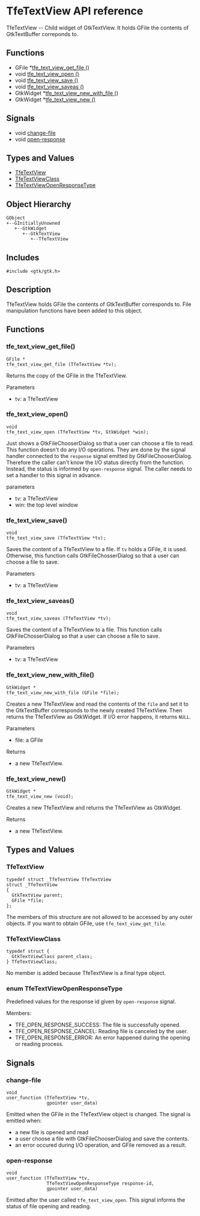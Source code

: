 # TfeTextView API reference

TfeTextView -- Child widget of GtkTextView. It holds GFile the contents of GtkTextBuffer correponds to.

## Functions
- GFile *[tfe_text_view_get_file ()](#tfe_text_view_get_file)
- void [tfe_text_view_open ()](#tfe_text_view_open)
- void [tfe_text_view_save ()](#tfe_text_view_save)
- void [tfe_text_view_saveas ()](#tfe_text_view_saveas)
- GtkWidget *[tfe_text_view_new_with_file ()](#tfe_text_view_new_with_file)
- GtkWidget *[tfe_text_view_new ()](#tfe_text_view_new)

## Signals

- void [change-file](#change-file)
- void [open-response](#open-response)

## Types and Values

- [TfeTextView](#tfetextview-1)
- [TfeTextViewClass](#tfetextviewclass)
- [TfeTextViewOpenResponseType](#enum-tfetextviewopenresponsetype)

## Object Hierarchy

~~~
GObject
+--GInitiallyUnowned
   +--GtkWidget
      +--GtkTextView
         +--TfeTextView
~~~

## Includes

~~~
#include <gtk/gtk.h>
~~~

## Description

TfeTextView holds GFile the contents of GtkTextBuffer corresponds to.
File manipulation functions have been added to this object.

## Functions

### tfe_text_view_get_file()

~~~
GFile *
tfe_text_view_get_file (TfeTextView *tv);
~~~

Returns the copy of the GFile in the TfeTextView.

Parameters

- tv: a TfeTextView

### tfe_text_view_open()

~~~
void
tfe_text_view_open (TfeTextView *tv, GtkWidget *win);
~~~

Just shows a GtkFileChooserDialog so that a user can choose a file to read.
This function doesn't do any I/O operations.
They are done by the signal handler connected to the `response` signal emitted by GtkFileChooserDialog.
Therefore the caller can't know the I/O status directly from the function.
Instead, the status is informed by `open-response` signal.
The caller needs to set a handler to this signal in advance.

parameters

- tv: a TfeTextView
- win: the top level window

### tfe_text_view_save()

~~~
void
tfe_text_view_save (TfeTextView *tv);
~~~

Saves the content of a TfeTextView to a file.
If `tv` holds a GFile, it is used.
Otherwise, this function calls GtkFileChosserDialog so that a user can choose a file to save.

Parameters

- tv: a TfeTextView

### tfe_text_view_saveas()

~~~
void
tfe_text_view_saveas (TfeTextView *tv);
~~~

Saves the content of a TfeTextView to a file.
This function calls GtkFileChosserDialog so that a user can choose a file to save.

Parameters

- tv: a TfeTextView

### tfe_text_view_new_with_file()

~~~
GtkWidget *
tfe_text_view_new_with_file (GFile *file);
~~~

Creates a new TfeTextView and read the contents of the `file` and set it to the GtkTextBuffer corresponds to the newly created TfeTextView.
Then returns the TfeTextView as GtkWidget.
If I/O error happens, it returns `NULL`.

Parameters

- file: a GFile

Returns

- a new TfeTextView.

### tfe_text_view_new()

~~~
GtkWidget *
tfe_text_view_new (void);
~~~

Creates a new TfeTextView and returns the TfeTextView as GtkWidget.

Returns

- a new TfeTextView.

## Types and Values

### TfeTextView

~~~
typedef struct _TfeTextView TfeTextView
struct _TfeTextView
{
  GtkTextView parent;
  GFile *file;
};
~~~

The members of this structure are not allowed to be accessed by any outer objects.
If you want to obtain GFile, use `tfe_text_view_get_file`.

### TfeTextViewClass

~~~
typedef struct {
  GtkTextViewClass parent_class;
} TfeTextViewClass;
~~~

No member is added because TfeTextView is a final type object.

### enum TfeTextViewOpenResponseType

Predefined values for the response id given by `open-response` signal.

Members:

- TFE_OPEN_RESPONSE_SUCCESS: The file is successfully opened.
- TFE_OPEN_RESPONSE_CANCEL: Reading file is canceled by the user.
- TFE_OPEN_RESPONSE_ERROR: An error happened during the opening or reading process.

## Signals

### change-file

~~~
void
user_function (TfeTextView *tv,
               gpointer user_data)
~~~

Emitted when the GFile in the TfeTextView object is changed.
The signal is emitted when:

- a new file is opened and read
- a user choose a file with GtkFileChooserDialog and save the contents. 
- an error occured during I/O operation, and GFile removed as a result.

### open-response

~~~
void
user_function (TfeTextView *tv,
               TfeTextViewOpenResponseType response-id,
               gpointer user_data)
~~~

Emitted after the user called `tfe_text_view_open`.
This signal informs the status of file opening and reading.
